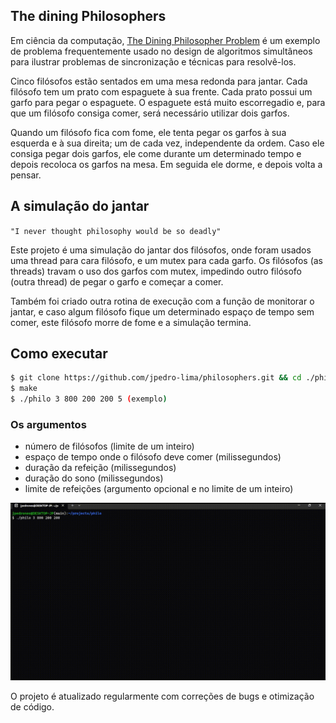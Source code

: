 ## The dining Philosophers
Em ciência da computação, [The Dining Philosopher Problem](https://en.wikipedia.org/wiki/Dining_philosophers_problem) é um exemplo de problema frequentemente usado no design de algoritmos simultâneos para ilustrar problemas de sincronização e técnicas para resolvê-los.

Cinco filósofos estão sentados em uma mesa redonda para jantar. Cada filósofo tem um prato com espaguete à sua frente. Cada prato possui um garfo para pegar o espaguete. O espaguete está muito escorregadio e, para que um filósofo consiga comer, será necessário utilizar dois garfos.

Quando um filósofo fica com fome, ele tenta pegar os garfos à sua esquerda e à sua direita; um de cada vez, independente da ordem. Caso ele consiga pegar dois garfos, ele come durante um determinado tempo e depois recoloca os garfos na mesa. Em seguida ele dorme, e depois volta a pensar.

## A simulação do jantar 
`"I never thought philosophy would be so deadly"`

Este projeto é uma simulação do jantar dos filósofos, onde foram usados uma thread para cara filósofo, e um mutex para cada garfo. Os filósofos (as threads) travam o uso dos garfos com mutex, impedindo outro filósofo (outra thread) de pegar o garfo e começar a comer.

Também foi criado outra rotina de execução com a função de monitorar o jantar, e caso algum filósofo fique um determinado espaço de tempo sem comer, este filósofo morre de fome e a simulação termina.

## Como executar
```bash
$ git clone https://github.com/jpedro-lima/philosophers.git && cd ./philosophers/philo
$ make
$ ./philo 3 800 200 200 5 (exemplo)
```
### Os argumentos
- número de filósofos (limite de um inteiro)
- espaço de tempo onde o filósofo deve comer (milissegundos)
- duração da refeição (milissegundos)
- duração do sono (milissegundos)
- limite de refeições (argumento opcional e no limite de um inteiro)

<div>
<img src="/readme_files/simulation.gif">
</div>

O projeto é atualizado regularmente com correções de bugs e otimização de código.
